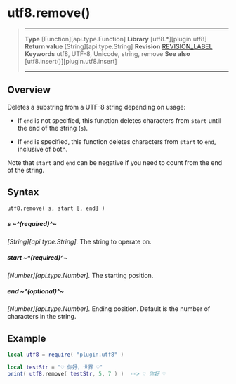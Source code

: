 # utf8.remove()

> --------------------- ------------------------------------------------------------------------------------------
> __Type__              [Function][api.type.Function]
> __Library__           [utf8.*][plugin.utf8]
> __Return value__      [String][api.type.String]
> __Revision__          [REVISION_LABEL](REVISION_URL)
> __Keywords__          utf8, UTF-8, Unicode, string, remove
> __See also__			[utf8.insert()][plugin.utf8.insert]
> --------------------- ------------------------------------------------------------------------------------------


## Overview

Deletes a substring from a <nobr>UTF-8</nobr> string depending on usage:

* If `end` is not specified, this function deletes characters from `start` until the end of the string (`s`).

* If `end` is specified, this function deletes characters from `start` to `end`, inclusive of both.

Note that `start` and `end` can be negative if you need to count from the end of the string.


## Syntax

	utf8.remove( s, start [, end] )

##### s ~^(required)^~
_[String][api.type.String]._ The string to operate on.

##### start ~^(required)^~
_[Number][api.type.Number]._ The starting position.

##### end ~^(optional)^~
_[Number][api.type.Number]._ Ending position. Default is the number of characters in the string.


## Example

``````lua
local utf8 = require( "plugin.utf8" )

local testStr = "♡ 你好，世界 ♡"
print( utf8.remove( testStr, 5, 7 ) )  --> ♡ 你好 ♡
``````
